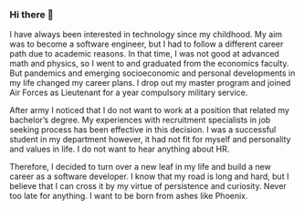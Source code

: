 ### Hi there 👋

I have always been interested in technology since my childhood. My aim was to become a software engineer, but I had to follow a different career path due to academic reasons. In that time, I was not good at advanced math and physics, so I went to and graduated from the economics faculty. But pandemics and emerging socioeconomic and personal developments in my life changed my career plans. I drop out my master program and joined Air Forces as Lieutenant for a year compulsory military service. 

After army I noticed that I do not want to work at a position that related my bachelor’s degree. My experiences with recruitment specialists in job seeking process has been effective in this decision. I was a successful student in my department however, it had not fit for myself and personality and values in life. I do not want to hear anything about HR.

Therefore, I decided to turn over a new leaf in my life and build a new career as a software developer. I know that my road is long and hard, but I believe that I can cross it by my virtue of persistence and curiosity. Never too late for anything. I want to be born from ashes like Phoenix.

<!--
**ugurulukir/ugurulukir** is a ✨ _special_ ✨ repository because its `README.md` (this file) appears on your GitHub profile.

Here are some ideas to get you started:

- 🔭 I’m currently working on ...
- 🌱 I’m currently learning ...
- 👯 I’m looking to collaborate on ...
- 🤔 I’m looking for help with ...
- 💬 Ask me about ...
- 📫 How to reach me: ...
- 😄 Pronouns: ...
- ⚡ Fun fact: ...
-->
